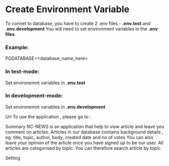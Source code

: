 # Create Environment Variable

To connet to database, you have to create 2 .env files - **.env.test** and **.env.development**
You will need to set environment variables in the **.env files**.

### Example:
PGDATABASE=<database_name_here>


### In test-mode:
Set environemnt variables in **.env.test**


### In development-mode:
Set environemnt variables in **.env.development**


Url 
To use the application , please go to : 

Summary
NC-NEWS is an application that help to view article and leave you comment on articles.
Articles in our database contains background details , eg: title, topic, author, body, created date and no of votes
You can also leave your opinion of the article once you have signed up to be our user.
All articles are categorised by topic. You can therefore search article by topic.

Setting